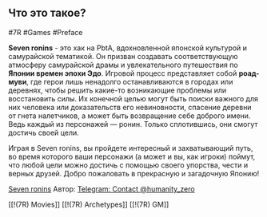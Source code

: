 ## **Что это такое?**

#7R #Games #Preface 

**Seven ronins** - это хак на PbtA, вдохновленной японской культурой и самурайской тематикой. Он призван создавать соответствующую атмосферу самурайской драмы и увлекательного путешествия по **Японии времен эпохи Эдо**. Игровой процесс представляет собой **роад-муви**, где герои лишь ненадолго останавливаются в городах или деревнях, чтобы решить какие-то возникающие проблемы или восстановить силы. Их конечной целью могут быть поиски важного для них человека или доказательств его невиновности, спасение деревни от гнета налетчиков, а может быть возвращение себе доброго имени. Ведь каждый из персонажей — ронин. Только сплотившись, они смогут достичь своей цели.

Играя в Seven ronins, вы пройдете интересный и захватывающий путь, во время которого ваши персонажи (а может и вы, как игроки) поймут, что любой цели можно достичь с помощью своего упорства, чести и верных друзей. Добро пожаловать в прекрасную и загадочную Японию!


[Seven ronins](https://rpgbook.ru/Seven_ronins)
Автор: [Telegram: Contact @humanity\_zero](https://t.me/humanity_zero)

[[!(7R) Movies]]
[[!(7R) Archetypes]]
[[!(7R) GM]]